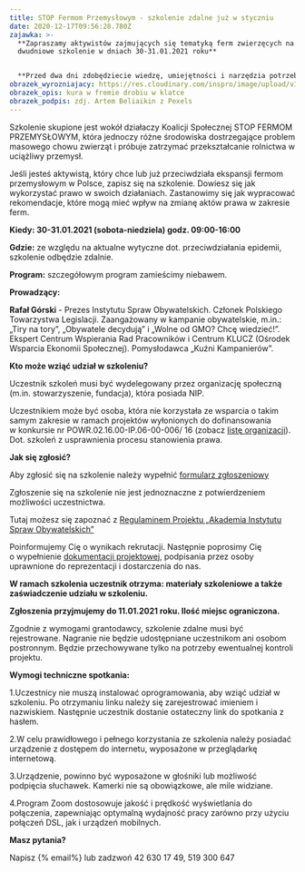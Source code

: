 ```yaml
---
title: STOP Fermom Przemysłowym - szkolenie zdalne już w styczniu
date: 2020-12-17T09:56:28.780Z
zajawka: >-
  **Zapraszamy aktywistów zajmujących się tematyką ferm zwierzęcych na bezpłatne
  dwudniowe szkolenie w dniach 30-31.01.2021 roku**


  **Przed dwa dni zdobędziecie wiedzę, umiejętności i narzędzia potrzebne Wam w codziennej pracy w organizacji.**
obrazek_wyrozniajacy: https://res.cloudinary.com/inspro/image/upload/v1608198714/aiso/Zdj%C4%99cia%20szkolenia/pexels-artem-beliaikin-768.jpg
obrazek_opis: kura w fremie drobiu w klatce
obrazek_podpis: zdj. Artem Beliaikin z Pexels
---
```

Szkolenie skupione jest wokół działaczy Koalicji Społecznej STOP FERMOM PRZEMYSŁOWYM, która jednoczy różne środowiska dostrzegające problem masowego chowu zwierząt i próbuje zatrzymać przekształcanie rolnictwa w uciążliwy przemysł. 

Jeśli jesteś aktywistą, który chce lub już przeciwdziała ekspansji fermom przemysłowym w Polsce, zapisz się na szkolenie. Dowiesz się jak wykorzystać prawo w swoich działaniach. Zastanowimy się jak wypracować rekomendacje, które mogą mieć wpływ na zmianę aktów prawa w zakresie ferm. 

**Kiedy: 30-31.01.2021 (sobota-niedziela) godz. 09:00-16:00**

**Gdzie:** ze względu na aktualne wytyczne dot. przeciwdziałania epidemii, szkolenie odbędzie zdalnie.

**Program:** szczegółowym program zamieścimy niebawem.

**Prowadzący:**

**Rafał Górski** - Prezes Instytutu Spraw Obywatelskich. Członek Polskiego Towarzystwa Legislacji. Zaangażowany w kampanie obywatelskie, m.in.: „Tiry na tory”, „Obywatele decydują” i „Wolne od GMO? Chcę wiedzieć!”. Ekspert Centrum Wspierania Rad Pracowników i Centrum KLUCZ (Ośrodek Wsparcia Ekonomii Społecznej). Pomysłodawca „Kuźni Kampanierów”.

**Kto może wziąć udział w szkoleniu?**

Uczestnik szkoleń musi być wydelegowany przez organizację społeczną (m.in. stowarzyszenie, fundacja), która posiada NIP. 

Uczestnikiem może być osoba, która nie korzystała ze wsparcia o takim samym zakresie w ramach projektów wyłonionych do dofinansowania w konkursie nr POWR.02.16.00-IP.06-00-006/ 16 (zobacz [listę organizacji](https://res.cloudinary.com/inspro/raw/upload/v1600935227/aiso/Lista_realizowanych_projekt%C3%B3w_w_ramach_naboru_6.xlsx)). Dot. szkoleń z usprawnienia procesu stanowienia prawa.

**Jak się zgłosić?**

Aby zgłosić się na szkolenie należy wypełnić [formularz zgłoszeniowy](https://forms.gle/1j9Ex9JfEXzKHzkH9)

Zgłoszenie się na szkolenie nie jest jednoznaczne z potwierdzeniem możliwości uczestnictwa.

Tutaj możesz się zapoznać z [Regulaminem Projektu „Akademia Instytutu Spraw Obywatelskich”](https://res.cloudinary.com/inspro/raw/upload/v1607959207/aiso/regulamin_z_zalacznikami.zip)

Poinformujemy Cię o wynikach rekrutacji. Następnie poprosimy Cię o wypełnienie [dokumentacji projektowej](https://res.cloudinary.com/inspro/raw/upload/v1607959474/aiso/dokumenty_przystapienia_do_projektu.zip), podpisania przez osoby uprawnione do reprezentacji i dostarczenia do nas.

**W ramach szkolenia uczestnik otrzyma: materiały szkoleniowe a także zaświadczenie udziału w szkoleniu.** 

**Zgłoszenia przyjmujemy do 11.01.2021 roku. Ilość miejsc ograniczona.**

Zgodnie z wymogami grantodawcy, szkolenie zdalne musi być rejestrowane. Nagranie nie będzie udostępniane uczestnikom ani osobom postronnym. Będzie przechowywane tylko na potrzeby ewentualnej kontroli projektu.

**Wymogi techniczne spotkania:**

1.Uczestnicy nie muszą instalować oprogramowania, aby wziąć udział w szkoleniu. Po otrzymaniu linku należy się zarejestrować imieniem i nazwiskiem. Następnie uczestnik dostanie ostateczny link do spotkania z hasłem.

2.W celu prawidłowego i pełnego korzystania ze szkolenia należy posiadać urządzenie z dostępem do internetu, wyposażone w przeglądarkę internetową.

3.Urządzenie, powinno być wyposażone w głośniki lub możliwość podpięcia słuchawek. Kamerki nie są obowiązkowe, ale mile widziane.

4.Program Zoom dostosowuje jakość i prędkość wyświetlania do połączenia, zapewniając optymalną wydajność pracy zarówno przy użyciu połączeń DSL, jak i urządzeń mobilnych.

**Masz pytania?**

Napisz [](mailto:akademia@instytut.lodz.pl){% email%} lub zadzwoń 42 630 17 49, 519 300 647